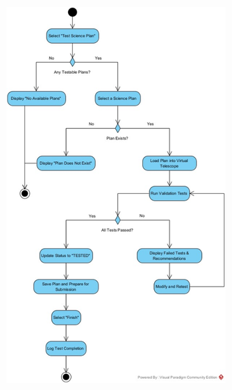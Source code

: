 ![Test Science Plan](https://github.com/plnw/HolidayTravelVehicles/blob/main/Test%20Science%20Plan.jpeg?raw=true)
